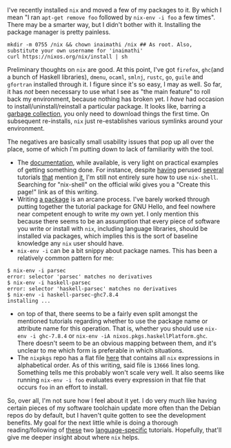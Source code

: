 I've recently installed `nix` and moved a few of my packages to it. By which I mean "I ran `apt-get remove foo` followed by `nix-env -i foo` a few times". There may be a smarter way, but I didn't bother with it. Installing the package manager is pretty painless.

```shell
mkdir -m 0755 /nix && chown inaimathi /nix ## As root. Also, substitute your own username for 'inaimathi'
curl https://nixos.org/nix/install | sh
```

Preliminary thoughts on `nix` are good. At this point, I've got `firefox`, `ghc`(and a bunch of Haskell libraries), `dmenu`, `ocaml`, `smlnj`, `rustc`, `go`, `guile` and `gfortran` installed through it. I figure since it's so easy, I may as well. So far, it has *not* been necessary to use what I see as "the main feature" to roll back my environment, because nothing has broken yet. I *have* had occasion to install/uninstall/reinstall a particular package. It looks like, barring a [garbage collection](https://nixos.org/wiki/Install/remove_software#Garbage_collection), you only need to download things the first time. On subsequent re-installs, `nix` just re-establishes various symlinks around your environment.

The negatives are basically small usability issues that pop up all over the place, some of which I'm putting down to lack of familiarity with the tool.


- The [documentation](https://nixos.org/wiki/Main_Page), while available, is very light on practical examples of getting something done. For instance, despite [having](http://www.cse.chalmers.se/~bernardy/nix.html) perused [several](http://fluffynukeit.com/setting-up-a-haskell-project-on-nixos/) tutorials [that](http://lethalman.blogspot.ca/2015/02/developing-in-golang-with-nix-package.html) mention [it](https://ocharles.org.uk/blog/posts/2014-02-04-how-i-develop-with-nixos.html), I'm still not entirely sure how to use `nix-shell`. Searching for "nix-shell" on the official wiki gives you a "Create this page!" link as of this writing.
- Writing [a package](https://nixos.org/wiki/Contributing_to_nixpkgs) is an arcane process. I've barely worked through putting together the tutorial package for GNU Hello, and feel nowhere near competent enough to write my own yet. I only mention this because there seems to be an assumption that every piece of software you write or install with `nix`, including language libraries, should be installed via packages, which implies this is the sort of baseline knowledge any `nix` user should have.
- `nix-env -i` can be a bit snippy about package names. This has been a relatively common pattern for me:
```shell
$ nix-env -i parsec
error: selector 'parsec' matches no derivatives
$ nix-env -i haskell-parsec
error: selector 'haskell-parsec' matches no derivatives
$ nix-env -i haskell-parsec-ghc7.8.4
installing ...
```
- on top of that, there seems to be a fairly even split amongst the mentioned tutorials regarding whether to use the package name or attribute name for this operation. That is, whether you should use `nix-env -i ghc-7.8.4` or `nix-env -iA nixos.pkgs.haskellPlatform.ghc`. There doesn't seem to be an obvious mapping between them, and it's unclear to me which form is preferable in which situations.
- The `nixpkgs` repo has a flat file [here](https://github.com/NixOS/nixpkgs/blob/master/pkgs/top-level/all-packages.nix) that contains all `nix` expressions in alphabetical order. As of this writing, said file is `13666` lines long. Something tells me this probably won't scale very well. It also seems like running `nix-env -i foo` evaluates every expression in that file that occurs `foo` in an effort to install.


So, over all, I'm not sure how I feel about it yet. I do very much like having certain pieces of my software toolchain update more often than the Debian repos do by default, but I haven't quite gotten to see the development benefits. My goal for the next little while is doing a thorough reading/following of [these](https://ocharles.org.uk/blog/posts/2014-02-04-how-i-develop-with-nixos.html) two [language-specific](http://lethalman.blogspot.ca/2015/02/developing-in-golang-with-nix-package.html) tutorials. Hopefully, that'll give me deeper insight about where `nix` helps.
